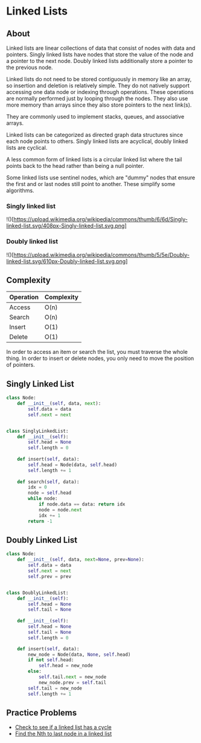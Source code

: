 # Linked Lists

## About
Linked lists are linear collections of data that consist of nodes with data and pointers. Singly linked lists have nodes that store the value of the node and a pointer to the next node. Doubly linked lists additionally store a pointer to the previous node.

Linked lists do not need to be stored contiguously in memory like an array, so insertion and deletion is relatively simple. They do not natively support accessing one data node or indexing through operations. These operations are normally performed just by looping through the nodes. They also use more memory than arrays since they also store pointers to the next link(s).

They are commonly used to implement stacks, queues, and associative arrays.

Linked lists can be categorized as directed graph data structures since each node points to others. Singly linked lists are acyclical, doubly linked lists are cyclical.

A less common form of linked lists is a circular linked list where the tail points back to the head rather than being a null pointer.

Some linked lists use sentinel nodes, which are "dummy" nodes that ensure the first and or last nodes still point to another. These simplify some algorithms.

### Singly linked list
!()[https://upload.wikimedia.org/wikipedia/commons/thumb/6/6d/Singly-linked-list.svg/408px-Singly-linked-list.svg.png]

### Doubly linked list
!()[https://upload.wikimedia.org/wikipedia/commons/thumb/5/5e/Doubly-linked-list.svg/610px-Doubly-linked-list.svg.png]

## Complexity

|Operation|Complexity|
|---------|----------|
|Access   |O(n)      |
|Search   |O(n)      |
|Insert   |O(1)      |
|Delete   |O(1)      | 

In order to access an item or search the list, you must traverse the whole thing. In order to insert or delete nodes, you only need to move the position of pointers.

## Singly Linked List
```python
class Node:
	def __init__(self, data, next):
		self.data = data
		self.next = next


class SinglyLinkedList:
    def __init__(self):
        self.head = None
        self.length = 0
    
    def insert(self, data):
        self.head = Node(data, self.head)
        self.length += 1
    
    def search(self, data):
        idx = 0
        node = self.head
        while node:
            if node.data == data: return idx
            node = node.next
            idx += 1
        return -1
```

## Doubly Linked List
```python
class Node:
	def __init__(self, data, next=None, prev=None):
		self.data = data
		self.next = next
        self.prev = prev


class DoublyLinkedList:
    def __init__(self):
        self.head = None
        self.tail = None
    
    def __init__(self):
        self.head = None
        self.tail = None
        self.length = 0

    def insert(self, data):
        new_node = Node(data, None, self.head)
        if not self.head:
            self.head = new_node
        else:
            self.tail.next = new_node
            new_node.prev = self.tail
        self.tail = new_node
        self.length += 1
```

## Practice Problems
* [Check to see if a linked list has a cycle](https://www.hackerrank.com/challenges/ctci-linked-list-cycle)
* [Find the Nth to last node in a linked list](https://www.udemy.com/python-for-data-structures-algorithms-and-interviews/learn/v4/overview)
